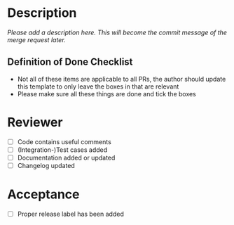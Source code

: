 # Description

*Please add a description here. This will become the commit message of the merge request later.*

## Definition of Done Checklist

- Not all of these items are applicable to all PRs, the author should update this template to only leave the boxes in that are relevant
- Please make sure all these things are done and tick the boxes

# Reviewer
- [ ] Code contains useful comments
- [ ] (Integration-)Test cases added
- [ ] Documentation added or updated
- [ ] Changelog updated

# Acceptance
- [ ] Proper release label has been added
